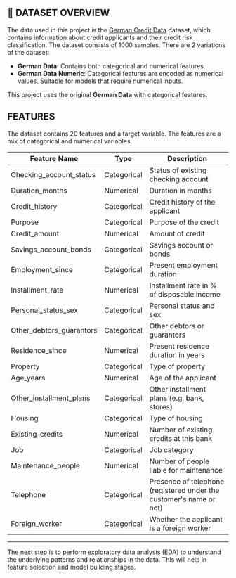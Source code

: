 ## 📇 DATASET OVERVIEW 

The data used in this project is the 
[German Credit Data](https://archive.ics.uci.edu/dataset/144/statlog+german+credit+data) 
dataset, which contains information about credit applicants and their credit risk 
classification. The dataset consists of 1000 samples. There are 2 variations of the 
dataset: 

- **German Data**: Contains both categorical and numerical features. 
- **German Data Numeric**: Categorical features are encoded as numerical values. 
Suitable for models that require numerical inputs. 

This project uses the original **German Data** with categorical features. 

## FEATURES 

The dataset contains 20 features and a target variable. The features are a mix of 
categorical and numerical variables: 

| Feature Name               | Type         | Description                                                                 |
|---------------------------|--------------|-----------------------------------------------------------------------------|
| Checking_account_status   | Categorical  | Status of existing checking account                                        |
| Duration_months           | Numerical    | Duration in months                                                         |
| Credit_history            | Categorical  | Credit history of the applicant                                            |
| Purpose                   | Categorical  | Purpose of the credit                                                      |
| Credit_amount             | Numerical    | Amount of credit                                                           |
| Savings_account_bonds     | Categorical  | Savings account or bonds                                                   |
| Employment_since          | Categorical  | Present employment duration                                                |
| Installment_rate          | Numerical    | Installment rate in % of disposable income                                 |
| Personal_status_sex       | Categorical  | Personal status and sex                                                    |
| Other_debtors_guarantors  | Categorical  | Other debtors or guarantors                                                |
| Residence_since           | Numerical    | Present residence duration in years                                        |
| Property                  | Categorical  | Type of property                                                           |
| Age_years                 | Numerical    | Age of the applicant                                                       |
| Other_installment_plans   | Categorical  | Other installment plans (e.g. bank, stores)                                |
| Housing                   | Categorical  | Type of housing                                                            |
| Existing_credits          | Numerical    | Number of existing credits at this bank                                    |
| Job                       | Categorical  | Job category                                                               |
| Maintenance_people        | Numerical    | Number of people liable for maintenance                                    |
| Telephone                 | Categorical  | Presence of telephone (registered under the customer's name or not)       |
| Foreign_worker            | Categorical  | Whether the applicant is a foreign worker                                  |

---

The next step is to perform exploratory data analysis (EDA) to understand the 
underlying patterns and relationships in the data. This will help in feature 
selection and model building stages. 